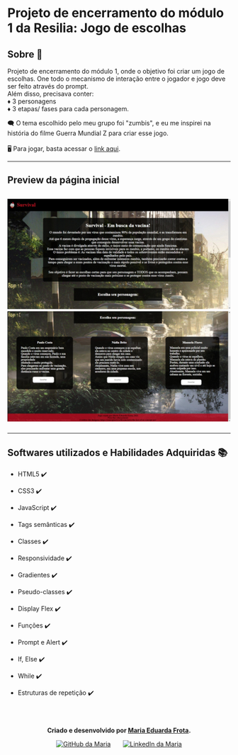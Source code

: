 # Projeto de encerramento do módulo 1 da Resilia: Jogo de escolhas 


<h2 id="sobre">Sobre 📝 </h2>
<p>Projeto de encerramento do módulo 1, onde o objetivo foi criar um jogo de escolhas.
 One todo o mecanismo de interação entre o jogador e jogo deve ser feito através do prompt. <br>
 Além disso, precisava conter:<br>
♦️ 3 personagens <br>
♦️ 3 etapas/ fases para cada personagem. <br>
  
 🗨️ O tema escolhido pelo meu grupo foi "zumbis", e eu me inspirei na história do filme Guerra Mundial Z para criar esse jogo. <br><br>
 🖥️ Para jogar, basta acessar o <a href="https://mariadfporto.github.io/projeto-m1/index.html">link aqui<a>.

 <hr>  
  <h2><strong>Preview da página inicial</strong><h2>
<img src="./Imagens/Preview 1.jpeg">
<img src="./Imagens/Preview 2.jpeg">

<hr>

<h2 id="linguagens">Softwares utilizados e Habilidades Adquiridas  📚</h2>

- HTML5 ✔️
- CSS3 ✔️
- JavaScript ✔️
- Tags semânticas ✔️
- Classes ✔️
- Responsividade ✔️
- Gradientes ✔️
- Pseudo-classes ✔️
- Display Flex ✔️
- Funções ✔️
- Prompt e Alert ✔️
- If, Else ✔️
- While ✔️
- Estruturas de repetição ✔️

  <br>
  <br>

 
 
<div id="autor" align="center">
  
  **Criado e desenvolvido por [Maria Eduarda Frota](https:/https://www.linkedin.com/in/maria-eduarda-frota/).**
  
 <div align="center"> 
  <a href="https://github.com/mariadfporto" target="_blank"><img src="https://cdn-icons-png.flaticon.com/512/733/733553.png" height="40em" title="GitHub da Maria"></a>
   &nbsp;&nbsp;&nbsp;&nbsp;&nbsp;
  <a href="https://www.linkedin.com/in/maria-eduarda-frota/" target="_blank"><img src="https://cdn-icons-png.flaticon.com/512/145/145807.png" height="40em" title="LinkedIn da Maria"></a>
  </div>
</div>

